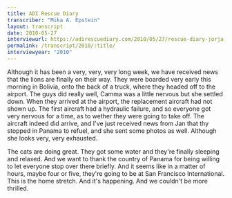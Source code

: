 ```yaml
---
title: ADI Rescue Diary
transcriber: "Mika A. Epstein"
layout: transcript
date: 2010-05-27
interviewurl: https://adirescuediary.com/2010/05/27/rescue-diary-jorja-fox-adi-team-await-the-lions/
permalink: /transcript/2010/:title/
interviewyear: "2010"
---
```


Although it has been a very, very, very long week, we have received news that the lions are finally on their way. They were boarded very early this morning in Bolivia, onto the back of a truck, where they headed off to the airport. The guys did really well, Camma was a little nervous but she settled down. When they arrived at the airport, the replacement aircraft had not shown up. The first aircraft had a hydraulic failure, and so everyone got very nervous for a time, as to wether they were going to take off. The aircraft indeed did arrive, and I've just received news from Jan that thy stopped in Panama to refuel, and she sent some photos as well. Although she looks very, very exhausted.

The cats are doing great. They got some water and they're finally sleeping and relaxed. And we want to thank the country of Panama for being willing to let everyone stop over there briefly. And it seems like in a matter of hours, maybe four or five, they're going to be at San Francisco International. This is the home stretch. And it's happening. And we couldn't be more thrilled.
